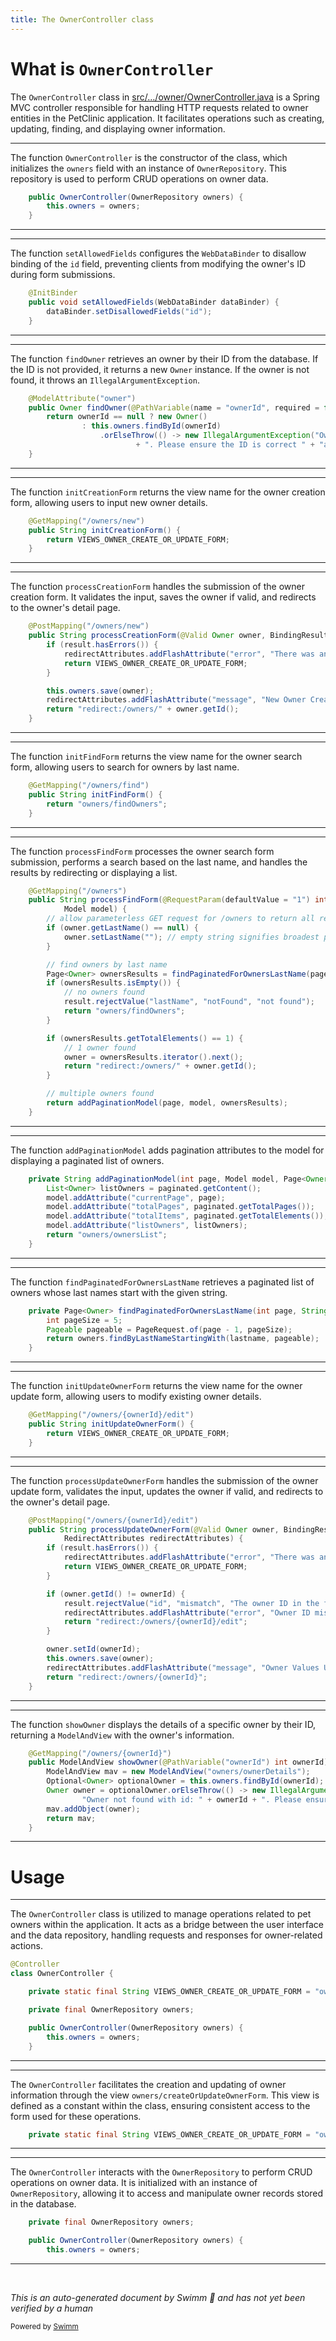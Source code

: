 ```yaml
---
title: The OwnerController class
---
```

# What is <SwmToken path="src/main/java/org/springframework/samples/petclinic/owner/OwnerController.java" pos="53:3:3" line-data="	public OwnerController(OwnerRepository owners) {">`OwnerController`</SwmToken>

The <SwmToken path="src/main/java/org/springframework/samples/petclinic/owner/OwnerController.java" pos="53:3:3" line-data="	public OwnerController(OwnerRepository owners) {">`OwnerController`</SwmToken> class in <SwmPath>[src/…/owner/OwnerController.java](src/main/java/org/springframework/samples/petclinic/owner/OwnerController.java)</SwmPath> is a Spring MVC controller responsible for handling HTTP requests related to owner entities in the PetClinic application. It facilitates operations such as creating, updating, finding, and displaying owner information.

<SwmSnippet path="/src/main/java/org/springframework/samples/petclinic/owner/OwnerController.java" line="53">

---

The function <SwmToken path="src/main/java/org/springframework/samples/petclinic/owner/OwnerController.java" pos="53:3:3" line-data="	public OwnerController(OwnerRepository owners) {">`OwnerController`</SwmToken> is the constructor of the class, which initializes the <SwmToken path="src/main/java/org/springframework/samples/petclinic/owner/OwnerController.java" pos="53:7:7" line-data="	public OwnerController(OwnerRepository owners) {">`owners`</SwmToken> field with an instance of <SwmToken path="src/main/java/org/springframework/samples/petclinic/owner/OwnerController.java" pos="53:5:5" line-data="	public OwnerController(OwnerRepository owners) {">`OwnerRepository`</SwmToken>. This repository is used to perform CRUD operations on owner data.

```java
	public OwnerController(OwnerRepository owners) {
		this.owners = owners;
	}
```

---

</SwmSnippet>

<SwmSnippet path="/src/main/java/org/springframework/samples/petclinic/owner/OwnerController.java" line="57">

---

The function <SwmToken path="src/main/java/org/springframework/samples/petclinic/owner/OwnerController.java" pos="58:5:5" line-data="	public void setAllowedFields(WebDataBinder dataBinder) {">`setAllowedFields`</SwmToken> configures the <SwmToken path="src/main/java/org/springframework/samples/petclinic/owner/OwnerController.java" pos="58:7:7" line-data="	public void setAllowedFields(WebDataBinder dataBinder) {">`WebDataBinder`</SwmToken> to disallow binding of the <SwmToken path="src/main/java/org/springframework/samples/petclinic/owner/OwnerController.java" pos="59:6:6" line-data="		dataBinder.setDisallowedFields(&quot;id&quot;);">`id`</SwmToken> field, preventing clients from modifying the owner's ID during form submissions.

```java
	@InitBinder
	public void setAllowedFields(WebDataBinder dataBinder) {
		dataBinder.setDisallowedFields("id");
	}
```

---

</SwmSnippet>

<SwmSnippet path="/src/main/java/org/springframework/samples/petclinic/owner/OwnerController.java" line="62">

---

The function <SwmToken path="src/main/java/org/springframework/samples/petclinic/owner/OwnerController.java" pos="63:5:5" line-data="	public Owner findOwner(@PathVariable(name = &quot;ownerId&quot;, required = false) Integer ownerId) {">`findOwner`</SwmToken> retrieves an owner by their ID from the database. If the ID is not provided, it returns a new <SwmToken path="src/main/java/org/springframework/samples/petclinic/owner/OwnerController.java" pos="63:3:3" line-data="	public Owner findOwner(@PathVariable(name = &quot;ownerId&quot;, required = false) Integer ownerId) {">`Owner`</SwmToken> instance. If the owner is not found, it throws an <SwmToken path="src/main/java/org/springframework/samples/petclinic/owner/OwnerController.java" pos="66:11:11" line-data="					.orElseThrow(() -&gt; new IllegalArgumentException(&quot;Owner not found with id: &quot; + ownerId">`IllegalArgumentException`</SwmToken>.

```java
	@ModelAttribute("owner")
	public Owner findOwner(@PathVariable(name = "ownerId", required = false) Integer ownerId) {
		return ownerId == null ? new Owner()
				: this.owners.findById(ownerId)
					.orElseThrow(() -> new IllegalArgumentException("Owner not found with id: " + ownerId
							+ ". Please ensure the ID is correct " + "and the owner exists in the database."));
	}
```

---

</SwmSnippet>

<SwmSnippet path="/src/main/java/org/springframework/samples/petclinic/owner/OwnerController.java" line="70">

---

The function <SwmToken path="src/main/java/org/springframework/samples/petclinic/owner/OwnerController.java" pos="71:5:5" line-data="	public String initCreationForm() {">`initCreationForm`</SwmToken> returns the view name for the owner creation form, allowing users to input new owner details.

```java
	@GetMapping("/owners/new")
	public String initCreationForm() {
		return VIEWS_OWNER_CREATE_OR_UPDATE_FORM;
	}
```

---

</SwmSnippet>

<SwmSnippet path="/src/main/java/org/springframework/samples/petclinic/owner/OwnerController.java" line="75">

---

The function <SwmToken path="src/main/java/org/springframework/samples/petclinic/owner/OwnerController.java" pos="76:5:5" line-data="	public String processCreationForm(@Valid Owner owner, BindingResult result, RedirectAttributes redirectAttributes) {">`processCreationForm`</SwmToken> handles the submission of the owner creation form. It validates the input, saves the owner if valid, and redirects to the owner's detail page.

```java
	@PostMapping("/owners/new")
	public String processCreationForm(@Valid Owner owner, BindingResult result, RedirectAttributes redirectAttributes) {
		if (result.hasErrors()) {
			redirectAttributes.addFlashAttribute("error", "There was an error in creating the owner.");
			return VIEWS_OWNER_CREATE_OR_UPDATE_FORM;
		}

		this.owners.save(owner);
		redirectAttributes.addFlashAttribute("message", "New Owner Created");
		return "redirect:/owners/" + owner.getId();
	}
```

---

</SwmSnippet>

<SwmSnippet path="/src/main/java/org/springframework/samples/petclinic/owner/OwnerController.java" line="87">

---

The function <SwmToken path="src/main/java/org/springframework/samples/petclinic/owner/OwnerController.java" pos="88:5:5" line-data="	public String initFindForm() {">`initFindForm`</SwmToken> returns the view name for the owner search form, allowing users to search for owners by last name.

```java
	@GetMapping("/owners/find")
	public String initFindForm() {
		return "owners/findOwners";
	}
```

---

</SwmSnippet>

<SwmSnippet path="/src/main/java/org/springframework/samples/petclinic/owner/OwnerController.java" line="92">

---

The function <SwmToken path="src/main/java/org/springframework/samples/petclinic/owner/OwnerController.java" pos="93:5:5" line-data="	public String processFindForm(@RequestParam(defaultValue = &quot;1&quot;) int page, Owner owner, BindingResult result,">`processFindForm`</SwmToken> processes the owner search form submission, performs a search based on the last name, and handles the results by redirecting or displaying a list.

```java
	@GetMapping("/owners")
	public String processFindForm(@RequestParam(defaultValue = "1") int page, Owner owner, BindingResult result,
			Model model) {
		// allow parameterless GET request for /owners to return all records
		if (owner.getLastName() == null) {
			owner.setLastName(""); // empty string signifies broadest possible search
		}

		// find owners by last name
		Page<Owner> ownersResults = findPaginatedForOwnersLastName(page, owner.getLastName());
		if (ownersResults.isEmpty()) {
			// no owners found
			result.rejectValue("lastName", "notFound", "not found");
			return "owners/findOwners";
		}

		if (ownersResults.getTotalElements() == 1) {
			// 1 owner found
			owner = ownersResults.iterator().next();
			return "redirect:/owners/" + owner.getId();
		}

		// multiple owners found
		return addPaginationModel(page, model, ownersResults);
	}
```

---

</SwmSnippet>

<SwmSnippet path="/src/main/java/org/springframework/samples/petclinic/owner/OwnerController.java" line="118">

---

The function <SwmToken path="src/main/java/org/springframework/samples/petclinic/owner/OwnerController.java" pos="118:5:5" line-data="	private String addPaginationModel(int page, Model model, Page&lt;Owner&gt; paginated) {">`addPaginationModel`</SwmToken> adds pagination attributes to the model for displaying a paginated list of owners.

```java
	private String addPaginationModel(int page, Model model, Page<Owner> paginated) {
		List<Owner> listOwners = paginated.getContent();
		model.addAttribute("currentPage", page);
		model.addAttribute("totalPages", paginated.getTotalPages());
		model.addAttribute("totalItems", paginated.getTotalElements());
		model.addAttribute("listOwners", listOwners);
		return "owners/ownersList";
	}
```

---

</SwmSnippet>

<SwmSnippet path="/src/main/java/org/springframework/samples/petclinic/owner/OwnerController.java" line="127">

---

The function <SwmToken path="src/main/java/org/springframework/samples/petclinic/owner/OwnerController.java" pos="127:8:8" line-data="	private Page&lt;Owner&gt; findPaginatedForOwnersLastName(int page, String lastname) {">`findPaginatedForOwnersLastName`</SwmToken> retrieves a paginated list of owners whose last names start with the given string.

```java
	private Page<Owner> findPaginatedForOwnersLastName(int page, String lastname) {
		int pageSize = 5;
		Pageable pageable = PageRequest.of(page - 1, pageSize);
		return owners.findByLastNameStartingWith(lastname, pageable);
	}
```

---

</SwmSnippet>

<SwmSnippet path="/src/main/java/org/springframework/samples/petclinic/owner/OwnerController.java" line="133">

---

The function <SwmToken path="src/main/java/org/springframework/samples/petclinic/owner/OwnerController.java" pos="134:5:5" line-data="	public String initUpdateOwnerForm() {">`initUpdateOwnerForm`</SwmToken> returns the view name for the owner update form, allowing users to modify existing owner details.

```java
	@GetMapping("/owners/{ownerId}/edit")
	public String initUpdateOwnerForm() {
		return VIEWS_OWNER_CREATE_OR_UPDATE_FORM;
	}
```

---

</SwmSnippet>

<SwmSnippet path="/src/main/java/org/springframework/samples/petclinic/owner/OwnerController.java" line="138">

---

The function <SwmToken path="src/main/java/org/springframework/samples/petclinic/owner/OwnerController.java" pos="139:5:5" line-data="	public String processUpdateOwnerForm(@Valid Owner owner, BindingResult result, @PathVariable(&quot;ownerId&quot;) int ownerId,">`processUpdateOwnerForm`</SwmToken> handles the submission of the owner update form, validates the input, updates the owner if valid, and redirects to the owner's detail page.

```java
	@PostMapping("/owners/{ownerId}/edit")
	public String processUpdateOwnerForm(@Valid Owner owner, BindingResult result, @PathVariable("ownerId") int ownerId,
			RedirectAttributes redirectAttributes) {
		if (result.hasErrors()) {
			redirectAttributes.addFlashAttribute("error", "There was an error in updating the owner.");
			return VIEWS_OWNER_CREATE_OR_UPDATE_FORM;
		}

		if (owner.getId() != ownerId) {
			result.rejectValue("id", "mismatch", "The owner ID in the form does not match the URL.");
			redirectAttributes.addFlashAttribute("error", "Owner ID mismatch. Please try again.");
			return "redirect:/owners/{ownerId}/edit";
		}

		owner.setId(ownerId);
		this.owners.save(owner);
		redirectAttributes.addFlashAttribute("message", "Owner Values Updated");
		return "redirect:/owners/{ownerId}";
	}
```

---

</SwmSnippet>

<SwmSnippet path="/src/main/java/org/springframework/samples/petclinic/owner/OwnerController.java" line="163">

---

The function <SwmToken path="src/main/java/org/springframework/samples/petclinic/owner/OwnerController.java" pos="164:5:5" line-data="	public ModelAndView showOwner(@PathVariable(&quot;ownerId&quot;) int ownerId) {">`showOwner`</SwmToken> displays the details of a specific owner by their ID, returning a <SwmToken path="src/main/java/org/springframework/samples/petclinic/owner/OwnerController.java" pos="164:3:3" line-data="	public ModelAndView showOwner(@PathVariable(&quot;ownerId&quot;) int ownerId) {">`ModelAndView`</SwmToken> with the owner's information.

```java
	@GetMapping("/owners/{ownerId}")
	public ModelAndView showOwner(@PathVariable("ownerId") int ownerId) {
		ModelAndView mav = new ModelAndView("owners/ownerDetails");
		Optional<Owner> optionalOwner = this.owners.findById(ownerId);
		Owner owner = optionalOwner.orElseThrow(() -> new IllegalArgumentException(
				"Owner not found with id: " + ownerId + ". Please ensure the ID is correct "));
		mav.addObject(owner);
		return mav;
	}
```

---

</SwmSnippet>

# Usage

<SwmSnippet path="/src\main\java\org\springframework\samples\petclinic\owner\OwnerController.java" line="46">

---

The <SwmToken path="src\main\java\org\springframework\samples\petclinic\owner\OwnerController.java" pos="47:2:2" line-data="class OwnerController {">`OwnerController`</SwmToken> class is utilized to manage operations related to pet owners within the application. It acts as a bridge between the user interface and the data repository, handling requests and responses for owner-related actions.

```java
@Controller
class OwnerController {

	private static final String VIEWS_OWNER_CREATE_OR_UPDATE_FORM = "owners/createOrUpdateOwnerForm";

	private final OwnerRepository owners;

	public OwnerController(OwnerRepository owners) {
		this.owners = owners;
	}
```

---

</SwmSnippet>

<SwmSnippet path="/src\main\java\org\springframework\samples\petclinic\owner\OwnerController.java" line="49">

---

The <SwmToken path="src/main/java/org/springframework/samples/petclinic/owner/OwnerController.java" pos="53:3:3" line-data="	public OwnerController(OwnerRepository owners) {">`OwnerController`</SwmToken> facilitates the creation and updating of owner information through the view <SwmToken path="src\main\java\org\springframework\samples\petclinic\owner\OwnerController.java" pos="49:14:16" line-data="	private static final String VIEWS_OWNER_CREATE_OR_UPDATE_FORM = &quot;owners/createOrUpdateOwnerForm&quot;;">`owners/createOrUpdateOwnerForm`</SwmToken>. This view is defined as a constant within the class, ensuring consistent access to the form used for these operations.

```java
	private static final String VIEWS_OWNER_CREATE_OR_UPDATE_FORM = "owners/createOrUpdateOwnerForm";

```

---

</SwmSnippet>

<SwmSnippet path="/src\main\java\org\springframework\samples\petclinic\owner\OwnerController.java" line="51">

---

The <SwmToken path="src\main\java\org\springframework\samples\petclinic\owner\OwnerController.java" pos="53:3:3" line-data="	public OwnerController(OwnerRepository owners) {">`OwnerController`</SwmToken> interacts with the <SwmToken path="src\main\java\org\springframework\samples\petclinic\owner\OwnerController.java" pos="51:5:5" line-data="	private final OwnerRepository owners;">`OwnerRepository`</SwmToken> to perform CRUD operations on owner data. It is initialized with an instance of <SwmToken path="src\main\java\org\springframework\samples\petclinic\owner\OwnerController.java" pos="51:5:5" line-data="	private final OwnerRepository owners;">`OwnerRepository`</SwmToken>, allowing it to access and manipulate owner records stored in the database.

```java
	private final OwnerRepository owners;

	public OwnerController(OwnerRepository owners) {
		this.owners = owners;
```

---

</SwmSnippet>

&nbsp;

*This is an auto-generated document by Swimm 🌊 and has not yet been verified by a human*

<SwmMeta version="3.0.0" repo-id="Z2l0aHViJTNBJTNBc3ByaW5nLXBldGNsaW5pYyUzQSUzQXVtYWxpbmdhc3dhbWk=" repo-name="spring-petclinic"><sup>Powered by [Swimm](/)</sup></SwmMeta>
